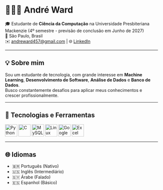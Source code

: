 # 👨🏻‍💻 André Ward 



🎓 Estudante de **Ciência da Computação** na Universidade Presbiteriana Mackenzie (4º semestre - previsão de conclusão em Junho de 2027)  
📍 São Paulo, Brasil  
✉️ andreward457@gmail.com | 🌐 [LinkedIn](https://linkedin.com/in/andré-ward-83427a286/)

---

## 💡 Sobre mim

Sou um estudante de tecnologia, com grande interesse em **Machine Learning**, **Desenvolvimento de Software**, **Análise de Dados** e **Banco de Dados**.  
Busco constantemente desafios para aplicar meus conhecimentos e crescer profissionalmente.

---

## 🤖 Tecnologias e Ferramentas

<p align="left">
  <img src="https://cdn.jsdelivr.net/gh/devicons/devicon/icons/python/python-original.svg" alt="Python" width="40" height="40"/>
  <img src="https://cdn.jsdelivr.net/gh/devicons/devicon/icons/c/c-original.svg" alt="C" width="40" height="40"/>
  <img src="https://cdn.jsdelivr.net/gh/devicons/devicon/icons/mysql/mysql-original.svg" alt="MySQL" width="40" height="40"/>
  <img src="https://cdn.jsdelivr.net/gh/devicons/devicon/icons/linux/linux-original.svg" alt="Linux" width="40" height="40"/>
  <img src="https://cdn.jsdelivr.net/gh/devicons/devicon/icons/google/google-original.svg" alt="Google Suite" width="40" height="40"/>
  <img src="https://img.icons8.com/color/48/000000/microsoft-excel-2019.png" alt="Excel" width="40" height="40"/>
</p>

---



## 🌐 Idiomas

- 🇧🇷 Português (Nativo)  
- 🇺🇸 Inglês (Intermediário)  
- 🇸🇾 Árabe (Falado)  
- 🇪🇸 Espanhol (Básico)  


